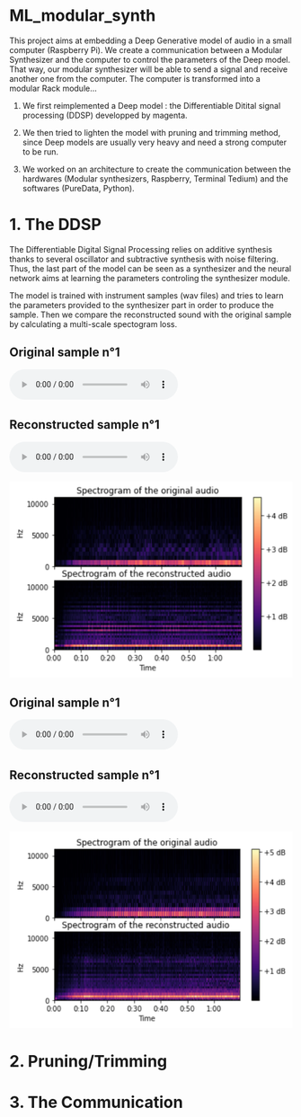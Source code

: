 # ML_modular_synth

This project aims at embedding a Deep Generative model of audio in a small computer (Raspberry Pi). We create a communication between a Modular Synthesizer and the computer to control the parameters of the Deep model. That way, our modular synthesizer will be able to send a signal and receive another one from the computer. The computer is transformed into a modular Rack module...

1. We first reimplemented a Deep model : the Differentiable Ditital signal processing (DDSP) developped by magenta. 

2. We then tried to lighten the model with pruning and trimming method, since Deep models are usually very heavy and need a strong computer to be run.

3. We worked on an architecture to create the communication between the hardwares (Modular synthesizers, Raspberry, Terminal Tedium) and the softwares (PureData, Python). 




# 1. The DDSP

The Differentiable Digital Signal Processing relies on additive synthesis thanks to several oscillator and subtractive synthesis with noise filtering. Thus, the last part of the model can be seen as a synthesizer and the neural network aims at learning the parameters controling the synthesizer module. 

The model is trained with instrument samples (wav files) and tries to learn the parameters provided to the synthesizer part in order to produce the sample. Then we compare the reconstructed sound with the original sample by calculating a multi-scale spectogram loss. 

## Original sample n°1
<audio controls>
  <source src="samples/test2_original.mp3" type="audio/mp3">
Your browser does not support the audio element.
</audio>

## Reconstructed sample n°1
<audio controls>
  <source src="samples/test2_original.mp3" type="audio/mp3">
Your browser does not support the audio element.
</audio>

![dddd ](Images/test2_comparison.png  )


## Original sample n°1
<audio controls>
  <source src="samples/test3_original.mp3" type="audio/mp3">
Your browser does not support the audio element.
</audio>

## Reconstructed sample n°1
<audio controls>
  <source src="samples/test3_original.mp3" type="audio/mp3">
Your browser does not support the audio element.
</audio>

![dddd ](Images/test3_comparison.png  )


# 2. Pruning/Trimming



# 3. The Communication
